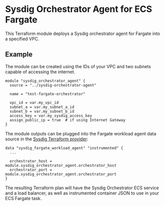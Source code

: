 # Sysdig Orchestrator Agent for ECS Fargate

This Terraform module deploys a Sysdig orchestrator agent for Fargate into a specified VPC.

## Example

The module can be created using the IDs of your VPC and two subnets capable of accessing the internet.

```
module "sysdig_orchestrator_agent" {
  source = "../sysdig-orchestrator-agent"

  name = "test-fargate-orchestrator"

  vpc_id = var.my_vpc_id
  subnet_a = var.my_subnet_a_id
  subnet_b = var.my_subnet_b_id
  access_key = var.my_sysdig_access_key
  assign_public_ip = true  # if using Internet Gateway
}
```

The module outputs can be plugged into the Fargate workload agent data source in the [Sysdig Terraform provider](https://github.com/sysdiglabs/terraform-provider-sysdig):
```
data "sysdig_fargate_workload_agent" "instrumented" {
  ...

  orchestrator_host = module.sysdig_orchestrator_agent.orchestrator_host
  orchestrator_port = module.sysdig_orchestrator_agent.orchestrator_port
}
```

The resulting Terraform plan will have the Sysdig Orchestrator ECS service and a load balancer, as well as instrumented container JSON to use in your ECS Fargate task.
